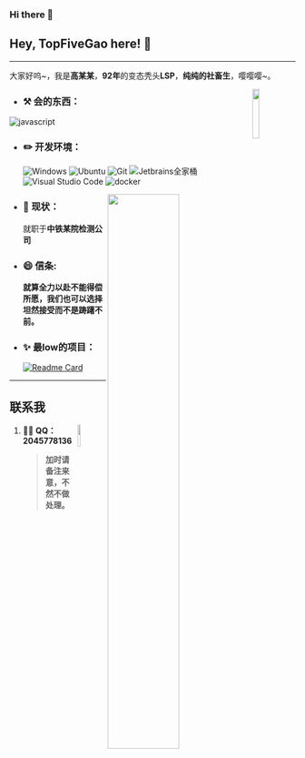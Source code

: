### Hi there 👋

<!--
**TopFiveGao/topfivegao** is a ✨ _special_ ✨ repository because its `README.md` (this file) appears on your GitHub profile.

Here are some ideas to get you started:

- 🔭 I’m currently working on ...
- 🌱 I’m currently learning ...
- 👯 I’m looking to collaborate on ...
- 🤔 I’m looking for help with ...
- 💬 Ask me about ...
- 📫 How to reach me: ...
- 😄 Pronouns: ...
- ⚡ Fun fact: ...
-->
## Hey, TopFiveGao here! :wave: 

----

大家好呜~，我是**高某某**，**92年**的变态秃头**LSP**，**纯纯的社畜生**，嘤嘤嘤~。

<img src="https://tva1.sinaimg.cn/large/9bd9b167ly1fwsfucs1hrj21hc0u01kx.jpg" width="15%" hight="15%" align='right' />

-  ### :hammer_and_pick: **会的东西：**

  ![javascript](https://img.shields.io/badge/-JavaScript-3776AB?style=flat-square&logo=javascript&logoColor=white)

- ### :pencil2: **开发环境：**

  ![Windows](https://img.shields.io/badge/-Windows_11-0078D6?style=flat-square&logo=windows&logoColor=white) ![Ubuntu](https://img.shields.io/badge/-Ubuntu-262577?style=flat-square&logo=Ubuntu&logoColor=white) ![Git](https://img.shields.io/badge/-Git-F05032?style=flat-square&logo=git&logoColor=white) ![Jetbrains全家桶](https://img.shields.io/badge/-Jetbrains-007ACC?style=flat-square&logo=Jetbrains&logoColor=white) ![Visual Studio Code](https://img.shields.io/badge/-Visual_Studio_Code-007ACC?style=flat-square&logo=visual-studio-code&logoColor=white) ![docker](https://img.shields.io/badge/-docker-0078D6?style=flat-square&logo=docker&logoColor=white)

[<img align="right" width="50%" src="https://github-readme-stats-ouuan.vercel.app/api?username=topfivegao&theme=dark&show_icons=true">](https://github.com/anuraghazra/github-readme-stats)

- ### :seedling: **现状：**

  就职于**中铁某院检测公司**

  
- ### 😄 **信条:** 

  **就算全力以赴不能得偿所愿，我们也可以选择坦然接受而不是踌躇不前。**


- ### ✨ **最low的项目：**

  [![Readme Card](https://github-readme-stats.vercel.app/api/pin/?username=topfivegao&repo=topfivegao&bg_color=00000010&text_color=c78944&show_owner=true)](https://github.com/TopFiveGao/topfivegao)

---

## 联系我
<img src="https://q1.qlogo.cn/g?b=qq&nk=2045778136&s=640" width="10%" hight="10%" align='right' />

1. :man_scientist: **QQ：** **2045778136**

   > **加时请备注来意，不然不做处理。**


